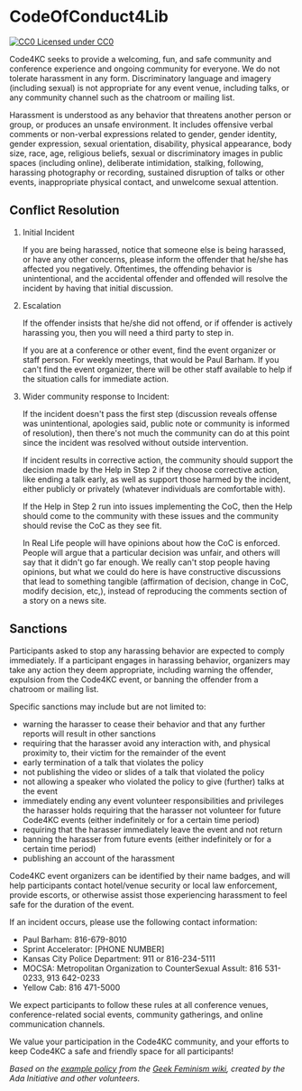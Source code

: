 CodeOfConduct4Lib
=================

[![CC0](http://i.creativecommons.org/p/zero/1.0/80x15.png) Licensed under CC0](http://creativecommons.org/publicdomain/zero/1.0/)

Code4KC seeks to provide a welcoming, fun, and safe community and
conference experience and ongoing community for everyone. We do not
tolerate harassment in any form. Discriminatory language and imagery
(including sexual) is not appropriate for any event venue, including talks,
or any community channel such as the chatroom or mailing list.

Harassment is understood as any behavior that threatens another person or
group, or produces an unsafe environment.  It includes offensive verbal
comments or non-verbal expressions related to gender, gender identity,
gender expression, sexual orientation, disability, physical appearance,
body size, race, age, religious beliefs, sexual or discriminatory images
in public spaces (including online), deliberate intimidation, stalking,
following, harassing photography or recording, sustained disruption of 
talks or other events, inappropriate physical contact, and unwelcome sexual
attention.

## Conflict Resolution

1. Initial Incident

    If you are being harassed, notice that someone else is being harassed,
    or have any other concerns, please inform the offender that he/she has
    affected you negatively. Oftentimes, the offending behavior is
    unintentional, and the accidental offender and offended will resolve the
    incident by having that initial discussion.

2. Escalation 

    If the offender insists that he/she did not offend, or if offender is
    actively harassing you, then you will need a third party to step in.

    If you are at a conference or other event, find the event organizer or
    staff person. For weekly meetings, that would be Paul Barham. If you can't find 
    the event organizer, there will be other staff available to help if the
    situation calls for immediate action.

3. Wider community response to Incident:

    If the incident doesn't pass the first step (discussion reveals offense
    was unintentional, apologies said, public note or community is informed
    of resolution), then there's not much the community can do at this point
    since the incident was resolved without outside intervention.

    If incident results in corrective action, the community should support
    the decision made by the Help in Step 2 if they choose corrective action,
    like ending a talk early, as well as
    support those harmed by the incident, either publicly or privately
    (whatever individuals are comfortable with).

    If the Help in Step 2 run into issues implementing the CoC, then the
    Help should come to the community with these issues and the community
    should revise the CoC as they see fit.

    In Real Life people will have opinions about how the CoC is enforced.
    People will argue that a particular decision was unfair, and others will
    say that it didn't go far enough. We really can't stop people having
    opinions, but what we could do here is have constructive discussions
    that lead to something tangible (affirmation of decision, change in CoC,
    modify decision, etc,), instead of reproducing the comments section of a
    story on a news site.

## Sanctions

Participants asked to stop any harassing behavior are expected to comply
immediately.  If a participant engages in harassing behavior, organizers may
take any action they deem appropriate, including warning the offender,
expulsion from the Code4KC event, or banning the offender from a chatroom
or mailing list.

Specific sanctions may include but are not limited to:

* warning the harasser to cease their behavior and that any further reports
will result in other sanctions
* requiring that the harasser avoid any interaction with, and physical
proximity to, their victim for the remainder of the event
* early termination of a talk that violates the policy
* not publishing the video or slides of a talk that violated the policy
* not allowing a speaker who violated the policy to give (further) talks at
the event
* immediately ending any event volunteer responsibilities and privileges the
harasser holds requiring that the harasser not volunteer for future Code4KC
events (either indefinitely or for a certain time period)
* requiring that the harasser immediately leave the event and not return
* banning the harasser from future events (either indefinitely or for a
certain time period)
* publishing an account of the harassment

Code4KC event organizers can be identified by their name badges, and will
help participants contact hotel/venue security or local law enforcement,
provide escorts, or otherwise assist those experiencing harassment to feel
safe for the duration of the event.

If an incident occurs, please use the following contact information:

* Paul Barham: 816-679-8010
* Sprint Accelerator: [PHONE NUMBER]
* Kansas City Police Department: 911 or 816-234-5111
* MOCSA: Metropolitan Organization to CounterSexual Assult: 816 531-0233, 913 642-0233
* Yellow Cab: 816 471-5000


We expect participants to follow these rules at all conference venues,
conference-related social events, community gatherings, and online communication channels.

We value your participation in the Code4KC community, and your efforts to
keep Code4KC a safe and friendly space for all participants!

*Based on the [example policy](http://geekfeminism.wikia.com/wiki/Conference_anti-harassment)
from the [Geek Feminism wiki](http://geekfeminism.wikia.com/), created by the
Ada Initiative and other volunteers.*
